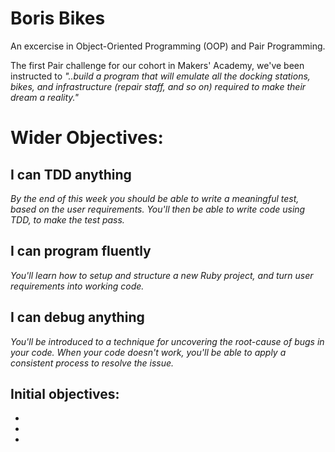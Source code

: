 # Boris Bikes
An excercise in Object-Oriented Programming (OOP) and Pair Programming.

The first Pair challenge for our cohort in Makers' Academy, we've been instructed to <i>"..build a program that will emulate all the docking stations, bikes, and infrastructure (repair staff, and so on) required to make their dream a reality."</i>

# Wider Objectives:

## I can TDD anything
  <i>By the end of this week you should be able to write a meaningful test, based on the user requirements. You'll then be able to write code using TDD, to make the test pass.</i>

## I can program fluently
<i>You'll learn how to setup and structure a new Ruby project, and turn user requirements into working code.</i>

## I can debug anything
<i>You'll be introduced to a technique for uncovering the root-cause of bugs in your code. When your code doesn't work, you'll be able to apply a consistent process to resolve the issue.</i>

Initial objectives:
-
-
-
-
